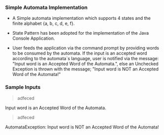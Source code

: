 ### Simple Automata Implementation

- A Simple automata implementation which supports 4 states and the finite alphabet {a, b, c, d, e, f}.
- State Pattern has been adopted for the implementation of the Java Console Application.

- User feeds the application via the command prompt by providing words to be consumed by the automata. If the input is an accepted word according to the automata`s language, user is notified via the message: "Input word is an Accepted Word of the Automata.", else an Unchecked Exception is thrown with the message; "Input word is NOT an Accepted Word of the Automata!"


### Sample Inputs

> adfeced

Input word is an Accepted Word of the Automata.

> adfeced

AutomataException: Input word is NOT an Accepted Word of the Automata!
